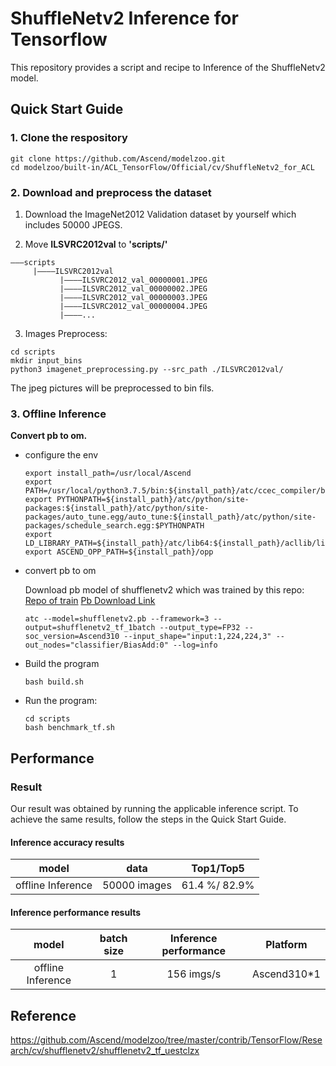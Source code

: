 

# ShuffleNetv2 Inference for Tensorflow 

This repository provides a script and recipe to Inference of the ShuffleNetv2 model.

## Quick Start Guide

### 1. Clone the respository

```shell
git clone https://github.com/Ascend/modelzoo.git
cd modelzoo/built-in/ACL_TensorFlow/Official/cv/ShuffleNetv2_for_ACL
```

### 2. Download and preprocess the dataset

1. Download the ImageNet2012 Validation dataset by yourself which includes 50000 JPEGS.

2. Move **ILSVRC2012val** to **'scripts/'**
```
———scripts
     |————ILSVRC2012val
           |————ILSVRC2012_val_00000001.JPEG
           |————ILSVRC2012_val_00000002.JPEG
           |————ILSVRC2012_val_00000003.JPEG
           |————ILSVRC2012_val_00000004.JPEG
           |————...
```

3. Images Preprocess:
```
cd scripts
mkdir input_bins
python3 imagenet_preprocessing.py --src_path ./ILSVRC2012val/
```
The jpeg pictures will be preprocessed to bin fils.

### 3. Offline Inference

**Convert pb to om.**

- configure the env

  ```
  export install_path=/usr/local/Ascend
  export PATH=/usr/local/python3.7.5/bin:${install_path}/atc/ccec_compiler/bin:${install_path}/atc/bin:$PATH
  export PYTHONPATH=${install_path}/atc/python/site-packages:${install_path}/atc/python/site-packages/auto_tune.egg/auto_tune:${install_path}/atc/python/site-packages/schedule_search.egg:$PYTHONPATH
  export LD_LIBRARY_PATH=${install_path}/atc/lib64:${install_path}/acllib/lib64:$LD_LIBRARY_PATH
  export ASCEND_OPP_PATH=${install_path}/opp
  ```

- convert pb to om

  Download pb model of shufflenetv2 which was trained by this repo: [Repo of train](https://github.com/Ascend/modelzoo/tree/master/contrib/TensorFlow/Research/cv/shufflenetv2/shufflenetv2_tf_uestclzx)
  [Pb Download Link](https://modelzoo-train-atc.obs.cn-north-4.myhuaweicloud.com:443/007_inference_backup/shufflenetv2/shufflenetv2_tf_uestclzx/Offline_shufflenetv2_tf_uestclzx/test_pb_model/shufflenetv2.pb?AccessKeyId=APWPYQJZOXDROK0SPPNG&Expires=1657964102&Signature=gJf%2BttvtPhUThIAEolQSOgO7CrI%3D)

  ```
  atc --model=shufflenetv2.pb --framework=3 --output=shufflenetv2_tf_1batch --output_type=FP32 --soc_version=Ascend310 --input_shape="input:1,224,224,3" --out_nodes="classifier/BiasAdd:0" --log=info
  ```

- Build the program

  ```
  bash build.sh
  ```

- Run the program:

  ```
  cd scripts
  bash benchmark_tf.sh
  ```

## Performance

### Result

Our result was obtained by running the applicable inference script. To achieve the same results, follow the steps in the Quick Start Guide.

#### Inference accuracy results

|       model       | **data**  |    Top1/Top5    |
| :---------------: | :-------: | :-------------: |
| offline Inference | 50000 images | 61.4 %/ 82.9% |

#### Inference performance results

|       model       | batch size | Inference performance |Platform |
| :---------------: | :--------: | :-------------------: |:-------------------: 
| offline Inference |     1      |       156 imgs/s       |  Ascend310*1        |

## Reference
https://github.com/Ascend/modelzoo/tree/master/contrib/TensorFlow/Research/cv/shufflenetv2/shufflenetv2_tf_uestclzx

